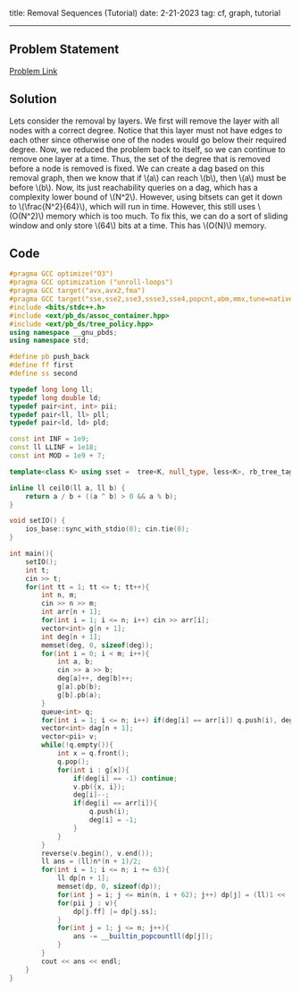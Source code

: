 title: Removal Sequences (Tutorial)
date: 2-21-2023
tag: cf, graph, tutorial

---

## Problem Statement

[Problem Link](https://codeforces.com/contest/1795/problem/G)

## Solution

Lets consider the removal by layers. We first will remove the layer with all nodes with a correct degree. Notice that this layer must not have edges to each other since otherwise one of the nodes would go below their required degree. Now, we reduced the problem back to itself, so we can continue to remove one layer at a time. Thus, the set of the degree that is removed before a node is removed is fixed. We can create a dag based on this removal graph, then we know that if \\(a\\) can reach \\(b\\), then \\(a\\) must be before \\(b\\). Now, its just reachability queries on a dag, which has a complexity lower bound of \\(N^2\\). However, using bitsets can get it down to \\(\\frac{N^2}{64}\\), which will run in time. However, this still uses \\(O(N^2)\\) memory which is too much. To fix this, we can do a sort of sliding window and only store \\(64\\) bits at a time. This has \\(O(N)\\) memory.

## Code

```c++
#pragma GCC optimize("O3")
#pragma GCC optimization ("unroll-loops")
#pragma GCC target("avx,avx2,fma")
#pragma GCC target("sse,sse2,sse3,ssse3,sse4,popcnt,abm,mmx,tune=native")
#include <bits/stdc++.h>
#include <ext/pb_ds/assoc_container.hpp>
#include <ext/pb_ds/tree_policy.hpp>
using namespace __gnu_pbds;
using namespace std;

#define pb push_back
#define ff first
#define ss second

typedef long long ll;
typedef long double ld;
typedef pair<int, int> pii;
typedef pair<ll, ll> pll;
typedef pair<ld, ld> pld;

const int INF = 1e9;
const ll LLINF = 1e18;
const int MOD = 1e9 + 7;

template<class K> using sset =  tree<K, null_type, less<K>, rb_tree_tag, tree_order_statistics_node_update>;

inline ll ceil0(ll a, ll b) {
    return a / b + ((a ^ b) > 0 && a % b);
}

void setIO() {
    ios_base::sync_with_stdio(0); cin.tie(0);
}

int main(){
    setIO();
    int t;
    cin >> t;
    for(int tt = 1; tt <= t; tt++){
        int n, m;
        cin >> n >> m;
        int arr[n + 1];
        for(int i = 1; i <= n; i++) cin >> arr[i];
        vector<int> g[n + 1];
        int deg[n + 1];
        memset(deg, 0, sizeof(deg));
        for(int i = 0; i < m; i++){
            int a, b;
            cin >> a >> b;
            deg[a]++, deg[b]++;
            g[a].pb(b);
            g[b].pb(a);
        }
        queue<int> q;
        for(int i = 1; i <= n; i++) if(deg[i] == arr[i]) q.push(i), deg[i] = -1;
        vector<int> dag[n + 1];
        vector<pii> v;
        while(!q.empty()){
            int x = q.front();
            q.pop();
            for(int i : g[x]){
                if(deg[i] == -1) continue;
                v.pb({x, i});
                deg[i]--;
                if(deg[i] == arr[i]){
                    q.push(i);
                    deg[i] = -1;
                }
            }
        }
        reverse(v.begin(), v.end());
        ll ans = (ll)n*(n + 1)/2;
        for(int i = 1; i <= n; i += 63){
            ll dp[n + 1];
            memset(dp, 0, sizeof(dp));
            for(int j = i; j <= min(n, i + 62); j++) dp[j] = (ll)1 << (j - i);
            for(pii j : v){
                dp[j.ff] |= dp[j.ss];
            }
            for(int j = 1; j <= n; j++){
                ans -= __builtin_popcountll(dp[j]);
            }
        }
        cout << ans << endl;
    }
}
```